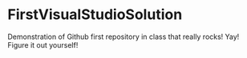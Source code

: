FirstVisualStudioSolution
=========================

Demonstration of Github first repository in class that really rocks! Yay! Figure it out yourself!
